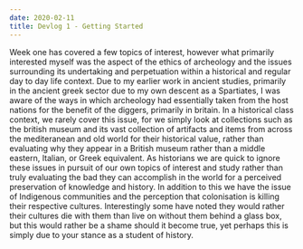 ```yaml
---
date: 2020-02-11
title: Devlog 1 - Getting Started
---
```

Week one has covered a few topics of interest, however what primarily interested myself was the aspect of the ethics of archeology and the issues surrounding its undertaking and perpetuation within a historical and regular day to day life context. Due to my earlier work in ancient studies, primarily in the ancient greek sector due to my own descent as a Spartiates, I was aware of the ways in which archeology had essentially taken from the host nations for the benefit of the diggers, primarily in britain. In a historical class context, we rarely cover this issue, for we simply look at collections such as the british museum and its vast collection of artifacts and items from across the mediteranean and old world for their historical value, rather than evaluating why they appear in a British museum rather than a middle eastern, Italian, or Greek equivalent. As historians we are quick to ignore these issues in pursuit of our own topics of interest and study rather than truly evaluating the bad they can accomplish in the world for a perceived preservation of knowledge and history.  In addition to this we have the issue of Indigenous communities and the perception that colonisation is killing their respective cultures. Interestingly some have noted they would rather their cultures die with them than live on without them behind a glass box, but this would rather be a shame should it become true, yet perhaps this is simply due to your stance as a student of history.

